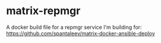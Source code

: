 # matrix-repmgr
A docker build file for a repmgr service I'm building for: https://github.com/spantaleev/matrix-docker-ansible-deploy

